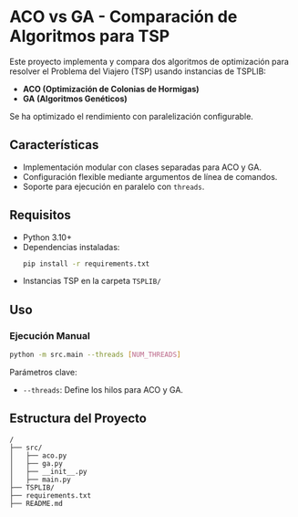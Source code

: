 # ACO vs GA - Comparación de Algoritmos para TSP

Este proyecto implementa y compara dos algoritmos de optimización para resolver el Problema del Viajero (TSP) usando instancias de TSPLIB:

- **ACO (Optimización de Colonias de Hormigas)**
- **GA (Algoritmos Genéticos)**

Se ha optimizado el rendimiento con paralelización configurable.

## Características
- Implementación modular con clases separadas para ACO y GA.
- Configuración flexible mediante argumentos de línea de comandos.
- Soporte para ejecución en paralelo con `threads`.

## Requisitos

- Python 3.10+
- Dependencias instaladas:
  ```sh
  pip install -r requirements.txt
  ```
- Instancias TSP en la carpeta `TSPLIB/`

## Uso

### Ejecución Manual
```sh
python -m src.main --threads [NUM_THREADS]
```

Parámetros clave:
- `--threads`: Define los hilos para ACO y GA.

## Estructura del Proyecto
```
/
├── src/
│   ├── aco.py
│   ├── ga.py
│   ├── __init__.py
│   ├── main.py
├── TSPLIB/
├── requirements.txt
├── README.md
```